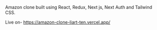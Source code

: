 Amazon clone built using React, Redux, Next js, Next Auth and Tailwind CSS.

Live on- https://amazon-clone-liart-ten.vercel.app/
